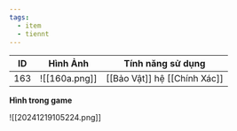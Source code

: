 ```yaml
---
tags:
  - item
  - tiennt
---
```


| ID  | Hình Ảnh      | Tính năng sử dụng            |
| --- | ------------- | ---------------------------- |
| 163 | ![[160a.png]] | [[Bảo Vật]] hệ [[Chính Xác]] |

**Hình trong game**

![[20241219105224.png]]
